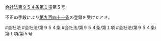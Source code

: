 [会社法第９５４条第１項](会社法＿＿＿＿第９５４条第１項)第５号

不正の手段により[第九百四十一条](会社法＿＿＿＿第９４１条)の登録を受けたとき。


#会社法
#会社法/第９５４条
#会社法/第９５４条/第１項
#会社法/第９５４条/第１項/第５号
